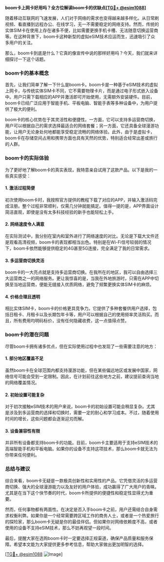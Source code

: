 **boom卡上网卡好用吗？全方位解读boom卡的优缺点[[TG💪+ @esim1088](https://t.me/s/esim1088)]**

随着移动互联网的飞速发展，人们对于网络的需求也变得越来越多样化。从日常刷视频、看直播到远程办公、在线学习，无一不需要稳定的网络支持。然而，传统的实体SIM卡在使用上存在诸多不便，比如需要更换手机卡槽、无法随意切换运营商等。在这种背景下，boom卡这种新型的虚拟eSIM技术应运而生，迅速吸引了众多用户的关注。

那么，boom卡到底是什么？它真的像宣传中说的那样好用吗？今天，我们就来详细探讨一下这个话题。

### boom卡的基本概念

首先，让我们简单了解一下什么是boom卡。boom卡是一种基于eSIM技术的虚拟上网卡，与传统实体SIM卡不同，它不需要物理卡片，而是通过电子形式嵌入设备中。用户只需下载相应的APP并激活即可开始使用，无需额外安装硬件。目前，boom卡已经广泛应用于智能手机、平板电脑、智能手表等多种设备中，为用户提供了极大的便利。

boom卡的核心优势在于其灵活性和便捷性。一方面，它可以支持多运营商切换，用户可以根据自己的需求选择最适合的网络套餐；另一方面，它还具备全球漫游功能，让用户无论身处何地都能享受稳定流畅的网络体验。此外，由于是虚拟卡，boom卡在存储空间占用和携带方面也具有天然的优势，特别适合经常出差或旅行的人群。

### boom卡的实际体验

为了更好地了解boom卡的真实表现，我特意亲自试用了这款产品。以下是我的一些真实感受：

#### 1. **激活过程简便**
初次使用boom卡时，我按照官方提供的教程下载了对应的APP，并输入激活码完成注册。整个过程非常顺利，仅需几分钟就能搞定。值得一提的是，APP界面设计简洁直观，即使是没有太多科技经验的新手也能轻松上手。

#### 2. **网络速度令人满意**
在实际测试中，我分别在室内和室外进行了网络速度的对比。无论是下载大文件还是观看高清视频，boom卡的表现都相当出色。特别是在Wi-Fi信号较弱的情况下，boom卡依然能够提供稳定的4G甚至5G连接，完全满足了我的日常需求。

#### 3. **多运营商切换灵活**
boom卡的一大亮点就是支持多运营商切换。在我所在的地区，我可以自由选择三大运营商之一的网络服务。更让我惊喜的是，当我在外地旅游时，只需在APP中切换至当地运营商，便能无缝接入优质网络，避免了频繁更换实体SIM卡的麻烦。

#### 4. **价格合理且透明**
相比实体SIM卡，boom卡的价格更具竞争力。它提供了多种套餐供用户选择，包括日租卡、月租卡以及长期包年卡等，用户可以根据自己的使用频率灵活购买。而且，所有费用均明码标价，没有任何隐藏收费，这一点值得点赞。

### boom卡的潜在问题

尽管boom卡拥有诸多优点，但在实际使用过程中也发现了一些需要注意的地方：

#### 1. **部分地区覆盖不足**
虽然boom卡在全球范围内都支持漫游功能，但在某些偏远地区或发展中国家，网络信号可能会受到一定限制。因此，在计划前往这些地方之前，建议提前查询当地的网络覆盖情况。

#### 2. **初始设置可能复杂**
对于初次接触eSIM技术的用户来说，boom卡的初始设置可能会稍显复杂。尤其是涉及到多运营商的选择和切换时，需要一定的耐心和学习成本。不过，随着使用时间的增长，这些问题都会逐渐迎刃而解。

#### 3. **设备兼容性有限**
并非所有设备都支持boom卡的功能。目前，boom卡主要适用于支持eSIM技术的高端智能手机和平板电脑。如果你的设备不支持这项技术，那么boom卡就无法为你带来任何便利。

### 总结与建议

综合来看，boom卡无疑是一款极具创新性和实用性的产品。它凭借灵活的多运营商切换、强大的全球漫游能力以及友好的用户体验，成功赢得了广大用户的青睐。尤其是在当下这个快节奏的时代，boom卡所提供的便捷性和稳定性显得尤为重要。

然而，任何事物都有两面性。在决定是否入手boom卡之前，用户还需结合自身需求权衡利弊。如果你是一个经常需要跨区域工作的商务人士，或者是一个热爱旅行的探险家，那么boom卡无疑是你的最佳伴侣。但如果你对网络依赖度不高，或者使用的设备不支持eSIM技术，那么不妨再观望一段时间。

最后，提醒大家在选购boom卡时一定要选择正规渠道，确保产品质量和服务保障。希望本文能为大家提供更多参考信息，帮助大家做出更加明智的选择。

[[TG💪+ @esim1088](https://t.me/s/esim1088) ![Image](https://i.postimg.cc/4NQfJmqS/Snipaste-2025-05-13-00-14-12.png)]